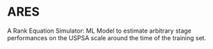 # ARES
A Rank Equation Simulator: ML Model to estimate arbitrary stage performances on the USPSA scale around the time of the training set.

